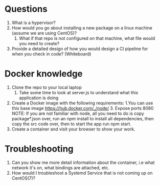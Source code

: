# Questions 
1. What is a hypervisor?
2. How would you go about installing a new package on a linux machine (assume we are using CentOS)? 
   1. What if that repo is not configured on that machine, what file would you need to create?
3. Provide a detailed design of how you would design a CI pipeline for when you check in code? (Whiteboard)


# Docker knowledge
1. Clone the repo to your local laptop
   1. Take some time to look at server.js to understand what this application is doing
2. Create a Docker image with the following requirements:
   1.You can use this base image https://hub.docker.com/_/node/
   3. Expose ports 8080
NOTE: If you are not familiar with node, all you need to do is copy package*.json over, run an npm install to install all dependencies, then copy the src code over, then to start the app run npm start.
3. Create a container and visit your browser to show your work.


# Troubleshooting
1. Can you show me more detail information about the container, i.e what network it's on, what bindings are attached, etc.
2. How would I troubleshoot a Systemd Service that is not coming up on CentOS(7)?
